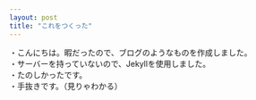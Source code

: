```yaml
---
layout: post
title: "これをつくった"
---
```

・こんにちは。暇だったので、ブログのようなものを作成しました。  
・サーバーを持っていないので、Jekyllを使用しました。  
・たのしかったです。  
・手抜きです。（見りゃわかる）  
 
